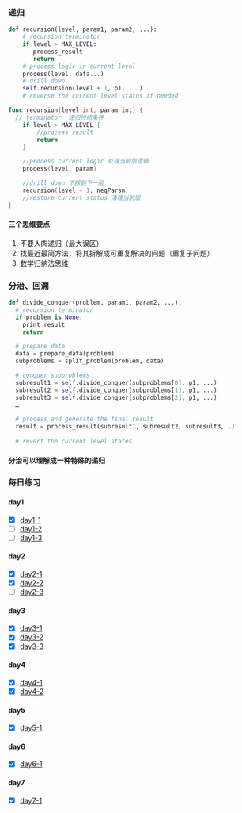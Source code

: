 ### 递归
```python
def recursion(level, param1, param2, ...): 
    # recursion terminator 
    if level > MAX_LEVEL: 
	   process_result 
	   return 
    # process logic in current level 
    process(level, data...) 
    # drill down 
    self.recursion(level + 1, p1, ...) 
    # reverse the current level status if needed
```
```go
func recursion(level int, param int) {
  // terminator  递归终结条件
	if level > MAX_LEVEL {
		//process result
		return
	}

	//process current logic 处理当前层逻辑
	process(level, param)

	//drill down 下探到下一层
 	recursion(level + 1, neqParsm)
	//restore current status 清理当前层
}
```
#### 三个思维要点
1. 不要人肉递归（最大误区）
2. 找最近最简方法，将其拆解成可重复解决的问题（重复子问题）
3. 数学归纳法思维

### 分治、回溯
```python
def divide_conquer(problem, param1, param2, ...): 
  # recursion terminator 
  if problem is None: 
	print_result 
	return 

  # prepare data 
  data = prepare_data(problem) 
  subproblems = split_problem(problem, data) 

  # conquer subproblems 
  subresult1 = self.divide_conquer(subproblems[0], p1, ...) 
  subresult2 = self.divide_conquer(subproblems[1], p1, ...) 
  subresult3 = self.divide_conquer(subproblems[2], p1, ...) 
  …

  # process and generate the final result 
  result = process_result(subresult1, subresult2, subresult3, …)
	
  # revert the current level states
```
#### 分治可以理解成一种特殊的递归

### 每日练习

#### day1
- [x] [day1-1](https://leetcode-cn.com/problems/two-sum/)
- [ ] [day1-2](https://leetcode-cn.com/problems/3sum/)
- [ ] [day1-3](https://leetcode-cn.com/problems/get-kth-magic-number-lcci/)
#### day2
- [x] [day2-1](https://leetcode-cn.com/problems/add-strings/)
- [x] [day2-2](https://leetcode-cn.com/problems/number-of-burgers-with-no-waste-of-ingredients/)
- [ ] [day2-3](https://leetcode-cn.com/problems/spiral-matrix/)

#### day3
- [x] [day3-1](https://leetcode-cn.com/problems/ti-huan-kong-ge-lcof/)
- [x] [day3-2](https://leetcode-cn.com/problems/cong-wei-dao-tou-da-yin-lian-biao-lcof/)
- [x] [day3-3](https://leetcode-cn.com/problems/er-cha-shu-de-zui-jin-gong-gong-zu-xian-lcof/)

#### day4

- [x] [day4-1](https://leetcode-cn.com/problems/maximum-depth-of-binary-tree/submissions/)
- [x] [day4-2](https://leetcode-cn.com/problems/serialize-and-deserialize-binary-tree/)
#### day5

- [x] [day5-1](https://leetcode-cn.com/problems/number-of-islands/)
  
#### day6
- [x] [day6-1](https://leetcode-cn.com/problems/3sum/)
#### day7
- [x] [day7-1](https://leetcode-cn.com/problems/valid-anagram/description/)






